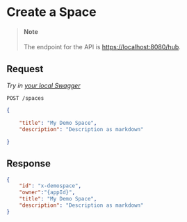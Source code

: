 # Create a Space

> #### Note
>
> The endpoint for the API is <https://localhost:8080/hub>.

## Request

*Try in [your local Swagger](http://localhost:8888/hub/static/swagger/#/Edit%20Spaces/postSpace)*

```HTTP
POST /spaces
```

```JSON
{

    "title": "My Demo Space",
    "description": "Description as markdown"

}
```

## Response

```JSON
{
    "id": "x-demospace",
    "owner":"{appId}",
    "title": "My Demo Space",
    "description": "Description as markdown"
}
```
